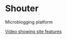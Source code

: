 # Shouter
Microblogging platform

[Video showing site features](https://www.dropbox.com/s/8fowpm578nk8wuy/shouter-video.mov?dl=0)
